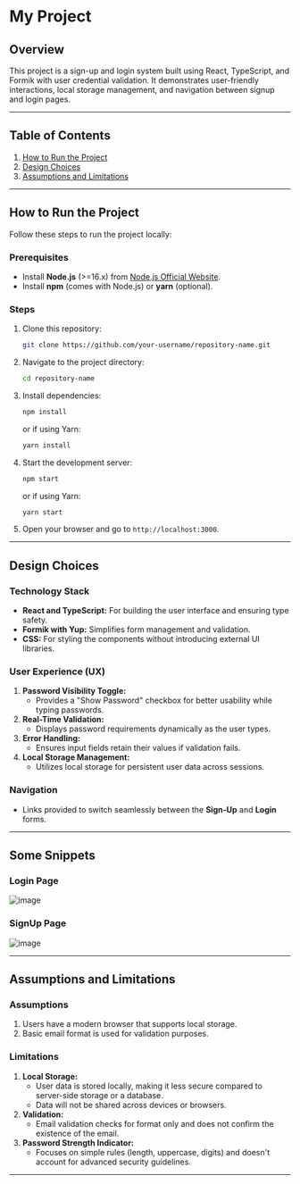 # **My Project**

## **Overview**
This project is a sign-up and login system built using React, TypeScript, and Formik with user credential validation. It demonstrates user-friendly interactions, local storage management, and navigation between signup and login pages.

---

## **Table of Contents**
1. [How to Run the Project](#how-to-run-the-project)
2. [Design Choices](#design-choices)
3. [Assumptions and Limitations](#assumptions-and-limitations)

---

## **How to Run the Project**
Follow these steps to run the project locally:

### **Prerequisites**
- Install **Node.js** (>=16.x) from [Node.js Official Website](https://nodejs.org/).
- Install **npm** (comes with Node.js) or **yarn** (optional).

### **Steps**
1. Clone this repository:
   ```bash
   git clone https://github.com/your-username/repository-name.git
   ```
2. Navigate to the project directory:
   ```bash
   cd repository-name
   ```
3. Install dependencies:
   ```bash
   npm install
   ```
   or if using Yarn:
   ```bash
   yarn install
   ```
4. Start the development server:
   ```bash
   npm start
   ```
   or if using Yarn:
   ```bash
   yarn start
   ```

5. Open your browser and go to `http://localhost:3000`.

---

## **Design Choices**
### **Technology Stack**
- **React and TypeScript:** For building the user interface and ensuring type safety.
- **Formik with Yup:** Simplifies form management and validation.
- **CSS:** For styling the components without introducing external UI libraries.

### **User Experience (UX)**
1. **Password Visibility Toggle:**
   - Provides a "Show Password" checkbox for better usability while typing passwords.
2. **Real-Time Validation:**
   - Displays password requirements dynamically as the user types.
3. **Error Handling:**
   - Ensures input fields retain their values if validation fails.
4. **Local Storage Management:**
   - Utilizes local storage for persistent user data across sessions.

### **Navigation**
- Links provided to switch seamlessly between the **Sign-Up** and **Login** forms.

---
## Some Snippets
### Login Page
![image](https://github.com/user-attachments/assets/b99657fa-3b41-44b3-a2e1-81a7b8f7ace9)
### SignUp Page
![image](https://github.com/user-attachments/assets/ff2a9faa-4d75-45a8-a03f-5e61e9896db4)


---
## **Assumptions and Limitations**
### **Assumptions**
1. Users have a modern browser that supports local storage.
2. Basic email format is used for validation purposes.

### **Limitations**
1. **Local Storage:**
   - User data is stored locally, making it less secure compared to server-side storage or a database.
   - Data will not be shared across devices or browsers.
2. **Validation:**
   - Email validation checks for format only and does not confirm the existence of the email.
3. **Password Strength Indicator:**
   - Focuses on simple rules (length, uppercase, digits) and doesn't account for advanced security guidelines.

---
